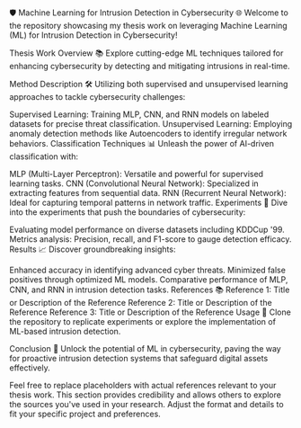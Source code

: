 🛡️ Machine Learning for Intrusion Detection in Cybersecurity 🌐
Welcome to the repository showcasing my thesis work on leveraging Machine Learning (ML) for Intrusion Detection in Cybersecurity!

Thesis Work Overview 📚
Explore cutting-edge ML techniques tailored for enhancing cybersecurity by detecting and mitigating intrusions in real-time.

Method Description 🛠️
Utilizing both supervised and unsupervised learning approaches to tackle cybersecurity challenges:

Supervised Learning: Training MLP, CNN, and RNN models on labeled datasets for precise threat classification.
Unsupervised Learning: Employing anomaly detection methods like Autoencoders to identify irregular network behaviors.
Classification Techniques 📊
Unleash the power of AI-driven classification with:

MLP (Multi-Layer Perceptron): Versatile and powerful for supervised learning tasks.
CNN (Convolutional Neural Network): Specialized in extracting features from sequential data.
RNN (Recurrent Neural Network): Ideal for capturing temporal patterns in network traffic.
Experiments 🧪
Dive into the experiments that push the boundaries of cybersecurity:

Evaluating model performance on diverse datasets including KDDCup '99.
Metrics analysis: Precision, recall, and F1-score to gauge detection efficacy.
Results 📈
Discover groundbreaking insights:

Enhanced accuracy in identifying advanced cyber threats.
Minimized false positives through optimized ML models.
Comparative performance of MLP, CNN, and RNN in intrusion detection tasks.
References 📚
Reference 1: Title or Description of the Reference
Reference 2: Title or Description of the Reference
Reference 3: Title or Description of the Reference
Usage 🚀
Clone the repository to replicate experiments or explore the implementation of ML-based intrusion detection.

Conclusion 🌟
Unlock the potential of ML in cybersecurity, paving the way for proactive intrusion detection systems that safeguard digital assets effectively.

Feel free to replace placeholders with actual references relevant to your thesis work. This section provides credibility and allows others to explore the sources you've used in your research. Adjust the format and details to fit your specific project and preferences.






